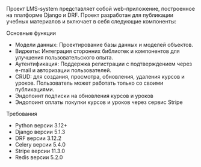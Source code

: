 Проект LMS-system представляет собой web-приложение, построенное на платформе Django и DRF. Проект разработан для
публикации
учебных материалов и включает в себя следующие компоненты:

Основные функции
- Модели данных: Проектирование базы данных и моделей объектов.
- Виджеты: Интеграция сторонних библиотек и компонентов для улучшения пользовательского опыта.
- Аутентификация: Поддержка регистрации с подтверждением через e-mail и авторизации пользователей.
- CRUD: для создания, просмотра, обновления, удаления курсов и уроков. Пользователь может работать только со своими
  публикациями.
- Эндопоинт подписки на обновления курсов и уроков
- Эндопоинт оплаты покупки курсов и уроков через сервис Stripe

Требования
- Python версии 3.12+
- Django версии 5.1.3
- DRF версии 3.12.2
- Celery версии 5.4.0
- Stripe версии 11.3.0
- Redis версии 5.2.0
